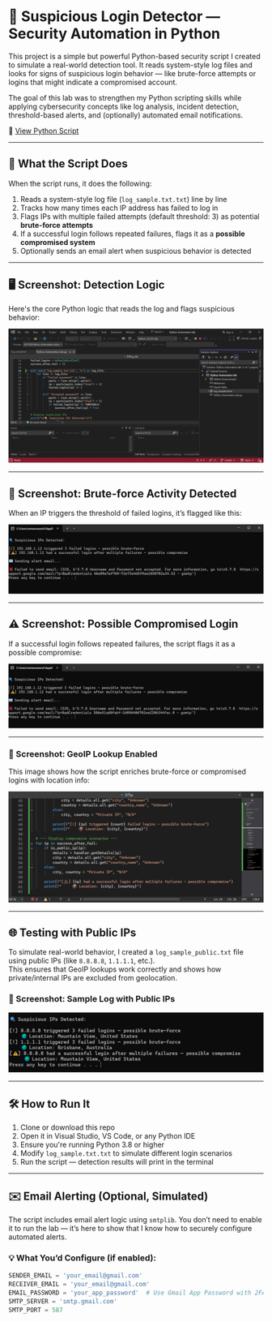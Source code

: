 # 🔐 Suspicious Login Detector — Security Automation in Python

This project is a simple but powerful Python-based security script I created to simulate a real-world detection tool. It reads system-style log files and looks for signs of suspicious login behavior — like brute-force attempts or logins that might indicate a compromised account.

The goal of this lab was to strengthen my Python scripting skills while applying cybersecurity concepts like log analysis, incident detection, threshold-based alerts, and (optionally) automated email notifications.


📄 [View Python Script](./Python_Automation_lab.py)

---

## 🧠 What the Script Does

When the script runs, it does the following:

1. Reads a system-style log file (`log_sample.txt.txt`) line by line  
2. Tracks how many times each IP address has failed to log in  
3. Flags IPs with multiple failed attempts (default threshold: 3) as potential **brute-force attempts**  
4. If a successful login follows repeated failures, flags it as a **possible compromised system**  
5. Optionally sends an email alert when suspicious behavior is detected

---

## 🖥️ Screenshot: Detection Logic

Here's the core Python logic that reads the log and flags suspicious behavior:

![Automation Script](Automation%20script.png)

---

## 🧪 Screenshot: Brute-force Activity Detected

When an IP triggers the threshold of failed logins, it’s flagged like this:

![IPs Detected](IPs%20detected.png)

---

## ⚠️ Screenshot: Possible Compromised Login

If a successful login follows repeated failures, the script flags it as a possible compromise:

![Compromised Login](Ips%20detected%20with%20brute%20force%20-%20compromised.png)


---
### 🧪 Screenshot: GeoIP Lookup Enabled

This image shows how the script enriches brute-force or compromised logins with location info:

![Code with GeoIP](code%20with%20GeoIP.png)

---

## 🌐 Testing with Public IPs

To simulate real-world behavior, I created a `log_sample_public.txt` file using public IPs (like `8.8.8.8`, `1.1.1.1`, etc.).  
This ensures that GeoIP lookups work correctly and shows how private/internal IPs are excluded from geolocation.

### 📸 Screenshot: Sample Log with Public IPs

![Using Public IPs](using%20public%20IPs%20for%20testing.png)

---

## 🛠️ How to Run It

1. Clone or download this repo  
2. Open it in Visual Studio, VS Code, or any Python IDE  
3. Ensure you're running Python 3.8 or higher  
4. Modify `log_sample.txt.txt` to simulate different login scenarios  
5. Run the script — detection results will print in the terminal

---

## ✉️ Email Alerting (Optional, Simulated)

The script includes email alert logic using `smtplib`. You don’t need to enable it to run the lab — it’s here to show that I know how to securely configure automated alerts.

### 💡 What You’d Configure (if enabled):

```python
SENDER_EMAIL = 'your_email@gmail.com'
RECEIVER_EMAIL = 'your_email@gmail.com'
EMAIL_PASSWORD = 'your_app_password'  # Use Gmail App Password with 2FA
SMTP_SERVER = 'smtp.gmail.com'
SMTP_PORT = 587
